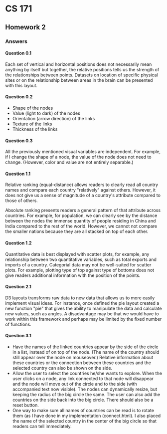 # CS 171

## Homework 2
### Answers

#### Question 0.1

Each set of vertical and horizontal positions does not necessarily mean anything by itself but together, the relative positions tells us the strength of the relationships between points. Datasets on location of specific physical sites or on the relationship between areas in the brain can be presented with this layout. 

#### Question 0.2

<ul>
<li>Shape of the nodes</li>
<li>Value (light to dark) of the nodes</li>
<li>Orientation (arrow direction) of the links</li>
<li>Texture of the links</li>
<li>Thickness of the links</li>
</ul>

#### Question 0.3

All the previously mentioned visual variables are independent. For example, if I change the shape of a node, the value of the node does not need to change. (However, color and value are not entirely separable.)

#### Question 1.1

Relative ranking (equal-distance) allows readers to clearly read all country names and compare each country "relatively" against others. However, it does not give us a sense of magnitude of a country's attribute compared to those of others. 

Absolute ranking presents readers a general pattern of that attribute across countries. For example, for population, we can clearly see by the distance between the nodes the immense quantity of people residing in China and India compared to the rest of the world. However, we cannot not compare the smaller nations because they are all stacked on top of each other. 

#### Question 1.2

Quantitative data is best displayed with scatter plots, for example, any relationship between two quantitative variables, such as total exports and imports of a country. Categorial data may not be well-suited for scatter plots. For example, plotting type of top against type of bottoms does not give readers additional information with the position of the points. 

#### Question 2.1

D3 layouts transforms raw data to new data that allows us to more easily implement visual ideas. For instance, once defined the pie layout created a new function "pie" that gives the ability to manipulate the data and calculate new values, such as angles. A disadvantage may be that we would have to work within this framework and perhaps may be limited by the fixed number of functions.

#### Question 3.1

<ul>
<li>Have the names of the linked countries appear by the side of the circle in a list, instead of on top of the node. (The name of the country should still appear over the node on mouseover.) Relative information about these countries or the connection between these countries and the selected country can also be shown on the side.</li>
<li>Allow the user to select the countries he/she wants to explore. When the user clicks on a node, any link connected to that node will disappear and the node will move out of the circle and to the side (with accompanied text now visible). The nodes can dynamically resize, but keeping the radius of the big circle the same. The user can also add the countries on the side back into the big circle. There should also be a reset button.</li>
<li>One way to make sure all names of countries can be read is to rotate them (as I have done in my implementation (connect.html). I also placed the name of the selected country in the center of the big circle so that readers can tell immediately. </li>
</ul>


